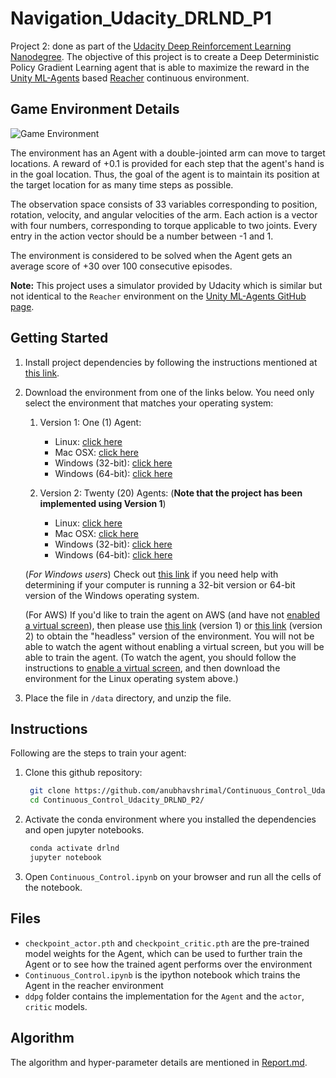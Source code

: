 # Navigation_Udacity_DRLND_P1

Project 2: done as part of the [Udacity Deep Reinforcement Learning Nanodegree](https://www.udacity.com/course/deep-reinforcement-learning-nanodegree--nd893). The objective of this project is to create a Deep Deterministic Policy Gradient Learning agent that is able to maximize the reward in the [Unity ML-Agents](https://github.com/Unity-Technologies/ml-agents) based [Reacher](https://github.com/Unity-Technologies/ml-agents/blob/master/docs/Learning-Environment-Examples.md#reacher) continuous environment.

## Game Environment Details

![Game Environment](https://video.udacity-data.com/topher/2018/June/5b1ea778_reacher/reacher.gif)

The environment has an Agent with a double-jointed arm can move to target locations. A reward of +0.1 is provided for each step that the agent's hand is in the goal location. Thus, the goal of the agent is to maintain its position at the target location for as many time steps as possible.

The observation space consists of 33 variables corresponding to position, rotation, velocity, and angular velocities of the arm. Each action is a vector with four numbers, corresponding to torque applicable to two joints. Every entry in the action vector should be a number between -1 and 1.

The environment is considered to be solved when the Agent gets an average score of +30 over 100 consecutive episodes.

**Note:** This project uses a simulator provided by Udacity which is similar but not identical to the `Reacher` environment on the [Unity ML-Agents GitHub page](https://github.com/Unity-Technologies/ml-agents/blob/master/docs/Learning-Environment-Examples.md#reacher).

## Getting Started

1. Install project dependencies by following the instructions mentioned at [this link](https://github.com/udacity/deep-reinforcement-learning/#dependencies).

2. Download the environment from one of the links below.  You need only select the environment that matches your operating system:
   
   1. Version 1: One (1) Agent:
       - Linux: [click here](https://s3-us-west-1.amazonaws.com/udacity-drlnd/P2/Reacher/one_agent/Reacher_Linux.zip)
       - Mac OSX: [click here](https://s3-us-west-1.amazonaws.com/udacity-drlnd/P2/Reacher/one_agent/Reacher.app.zip)
       - Windows (32-bit): [click here](hhttps://s3-us-west-1.amazonaws.com/udacity-drlnd/P2/Reacher/one_agent/Reacher_Windows_x86.zip)
       - Windows (64-bit): [click here](https://s3-us-west-1.amazonaws.com/udacity-drlnd/P2/Reacher/one_agent/Reacher_Windows_x86_64.zip)
     
  
   2. Version 2: Twenty (20) Agents: (**Note that the project has been implemented using Version 1**)
       - Linux: [click here](https://s3-us-west-1.amazonaws.com/udacity-drlnd/P2/Reacher/Reacher_Linux.zip)
       - Mac OSX: [click here](https://s3-us-west-1.amazonaws.com/udacity-drlnd/P2/Reacher/Reacher.app.zip)
       - Windows (32-bit): [click here](https://s3-us-west-1.amazonaws.com/udacity-drlnd/P2/Reacher/Reacher_Windows_x86.zip)
       - Windows (64-bit): [click here](https://s3-us-west-1.amazonaws.com/udacity-drlnd/P2/Reacher/Reacher_Windows_x86_64.zip)

    (_For Windows users_) Check out [this link](https://support.microsoft.com/en-us/help/827218/how-to-determine-whether-a-computer-is-running-a-32-bit-version-or-64) if you need help with determining if your computer is running a 32-bit version or 64-bit version of the Windows operating system.

    (For AWS) If you'd like to train the agent on AWS (and have not [enabled a virtual screen](https://github.com/Unity-Technologies/ml-agents/blob/master/docs/Training-on-Amazon-Web-Service.md)), then please use [this link](https://s3-us-west-1.amazonaws.com/udacity-drlnd/P2/Reacher/one_agent/Reacher_Linux_NoVis.zip) (version 1) or [this link](https://s3-us-west-1.amazonaws.com/udacity-drlnd/P2/Reacher/Reacher_Linux_NoVis.zip) (version 2) to obtain the "headless" version of the environment. You will not be able to watch the agent without enabling a virtual screen, but you will be able to train the agent. (To watch the agent, you should follow the instructions to [enable a virtual screen](https://github.com/Unity-Technologies/ml-agents/blob/master/docs/Training-on-Amazon-Web-Service.md), and then download the environment for the Linux operating system above.)

3. Place the file in `/data` directory, and unzip the file.

## Instructions

Following are the steps to train your agent:

1. Clone this github repository:
   ```bash
    git clone https://github.com/anubhavshrimal/Continuous_Control_Udacity_DRLND_P2.git
    cd Continuous_Control_Udacity_DRLND_P2/
   ```
2. Activate the conda environment where you installed the dependencies and open jupyter notebooks. 
   ```bash
    conda activate drlnd
    jupyter notebook
   ```
3. Open `Continuous_Control.ipynb` on your browser and run all the cells of the notebook.

## Files

* `checkpoint_actor.pth` and `checkpoint_critic.pth` are the pre-trained model weights for the Agent, which can be used to further train the Agent or to see how the trained agent performs over the environment
* `Continuous_Control.ipynb` is the ipython notebook which trains the Agent in the reacher environment
* `ddpg` folder contains the implementation for the `Agent` and the `actor`, `critic` models.

## Algorithm

The algorithm and hyper-parameter details are mentioned in [Report.md](./Report.md).